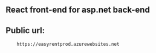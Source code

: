 ## React front-end for asp.net back-end

## Public url:
        https://easyrentprod.azurewebsites.net